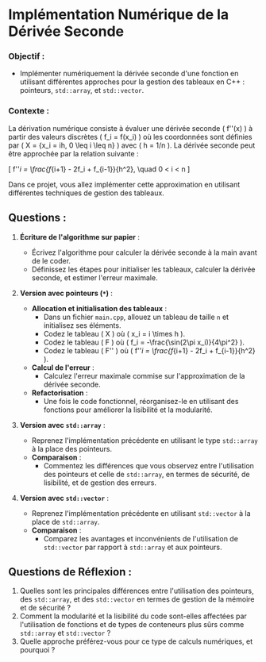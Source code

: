 # Implémentation Numérique de la Dérivée Seconde

### Objectif :
- Implémenter numériquement la dérivée seconde d'une fonction en utilisant différentes approches pour la gestion des tableaux en C++ : pointeurs, `std::array`, et `std::vector`.

### Contexte :
La dérivation numérique consiste à évaluer une dérivée seconde \( f''(x) \) à partir des valeurs discrètes \( f_i = f(x_i) \) où les coordonnées sont définies par \( X = \{x_i = ih, 0 \leq i \leq n\} \) avec \( h = 1/n \). La dérivée seconde peut être approchée par la relation suivante :

\[
f''_i = \frac{f_{i+1} - 2f_i + f_{i-1}}{h^2}, \quad 0 < i < n
\]

Dans ce projet, vous allez implémenter cette approximation en utilisant différentes techniques de gestion des tableaux.

## Questions :

1. **Écriture de l'algorithme sur papier** :
   - Écrivez l'algorithme pour calculer la dérivée seconde à la main avant de le coder.
   - Définissez les étapes pour initialiser les tableaux, calculer la dérivée seconde, et estimer l'erreur maximale.

2. **Version avec pointeurs (`*`)** :
   - **Allocation et initialisation des tableaux** :
     - Dans un fichier `main.cpp`, allouez un tableau de taille `n` et initialisez ses éléments.
     - Codez le tableau \( X \) où \( x_i = i \times h \).
     - Codez le tableau \( F \) où \( f_i = -\frac{\sin(2\pi x_i)}{4\pi^2} \).
     - Codez le tableau \( F'' \) où \( f''_i = \frac{f_{i+1} - 2f_i + f_{i-1}}{h^2} \).
   - **Calcul de l'erreur** :
     - Calculez l'erreur maximale commise sur l'approximation de la dérivée seconde.
   - **Refactorisation** :
     - Une fois le code fonctionnel, réorganisez-le en utilisant des fonctions pour améliorer la lisibilité et la modularité.

3. **Version avec `std::array`** :
   - Reprenez l'implémentation précédente en utilisant le type `std::array` à la place des pointeurs.
   - **Comparaison** :
     - Commentez les différences que vous observez entre l'utilisation des pointeurs et celle de `std::array`, en termes de sécurité, de lisibilité, et de gestion des erreurs.

4. **Version avec `std::vector`** :
   - Reprenez l'implémentation précédente en utilisant `std::vector` à la place de `std::array`.
   - **Comparaison** :
     - Comparez les avantages et inconvénients de l'utilisation de `std::vector` par rapport à `std::array` et aux pointeurs.

## Questions de Réflexion :
1. Quelles sont les principales différences entre l'utilisation des pointeurs, des `std::array`, et des `std::vector` en termes de gestion de la mémoire et de sécurité ?
2. Comment la modularité et la lisibilité du code sont-elles affectées par l'utilisation de fonctions et de types de conteneurs plus sûrs comme `std::array` et `std::vector` ?
3. Quelle approche préférez-vous pour ce type de calculs numériques, et pourquoi ?
    